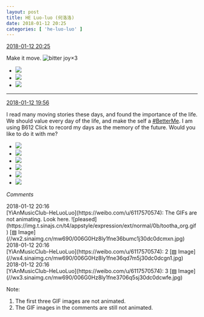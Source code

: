 ```yaml
---
layout: post
title: HE Luo-luo (何洛洛)
date: 2018-01-12 20:25
categories: [ 'he-luo-luo' ]
---
```


<div class="weibo-info">
  <a href="https://weibo.com/6117570574/FE3rA8EkD">2018-01-12 20:25</a>
</div>

Make it move. ![bitter joy](https://img.t.sinajs.cn/t4/appstyle/expression/ext/normal/2c/moren_yunbei_org.png)×3

<!-- more -->

<ul class="weibo-pic-list-1">
  <li class="weibo-pic">
    <a href="https://g.us.sinaimg.cn/003uVuUFlx07hk5MM3A4010402000feT0k01.mp4?Expires=1515922093&amp;ssig=eddZOg8mM5&amp;KID=unistore,video"><img src="http://wx3.sinaimg.cn/thumb150/006G0Hz8ly1fne3dxn9x9g30dc0dce81.gif"/></a>
  </li>
  <li class="weibo-pic">
    <a href="https://g.us.sinaimg.cn/000StR98lx07hk5MLiKQ0104020009zb0k01.mp4?Expires=1515922093&amp;ssig=kY1rsdnoXv&amp;KID=unistore,video"><img src="http://wx1.sinaimg.cn/thumb150/006G0Hz8ly1fne3dyaxjag30dc0dce82.gif"/></a>
  </li>
  <li class="weibo-pic">
    <a href="https://g.us.sinaimg.cn/000T7dPglx07hk5MLD2U010402000gdr0k01.mp4?Expires=1515922093&amp;ssig=zLiZm3TDsJ&amp;KID=unistore,video"><img src="http://wx1.sinaimg.cn/thumb150/006G0Hz8ly1fne3dyyttrg30dc0dckjl.gif"/></a>
  </li>
</ul>

---

<div class="weibo-info">
  <a href="https://weibo.com/6117570574/FE3fDCj0d">2018-01-12 19:56</a>
</div>

I read many moving stories these days, and found the importance of the life. We should value every day of the life, and make the self a [#BetterMe](https://weibo.com/p/100808a75ed572b15a196064ccdc97bf71f851). I am using B612 Click to record my days as the memory of the future. Would you like to do it with me?

<ul class="weibo-pic-list-2">
  <li class="weibo-pic">
    <a href="http://wx3.sinaimg.cn/mw690/006G0Hz8ly1fne2lev6akg30dc0dc0tu.gif"><img src="http://wx3.sinaimg.cn/thumb150/006G0Hz8ly1fne2lev6akg30dc0dc0tu.gif"/></a>
  </li>
  <li class="weibo-pic">
    <a href="http://wx3.sinaimg.cn/mw690/006G0Hz8ly1fne2lemz3cg30dc0dc769.gif"><img src="http://wx3.sinaimg.cn/thumb150/006G0Hz8ly1fne2lemz3cg30dc0dc769.gif"/></a>
  </li>
  <li class="weibo-pic">
    <a href="http://wx1.sinaimg.cn/mw690/006G0Hz8ly1fne2lf406ig30dc0dcwg0.gif"><img src="http://wx1.sinaimg.cn/thumb150/006G0Hz8ly1fne2lf406ig30dc0dcwg0.gif"/></a>
  </li>
  <li class="weibo-pic">
    <a href="http://wx2.sinaimg.cn/mw690/006G0Hz8ly1fne2lfvvozj32c02c01ky.jpg"><img src="http://wx2.sinaimg.cn/thumb150/006G0Hz8ly1fne2lfvvozj32c02c01ky.jpg"/></a>
  </li>
  <li class="weibo-pic">
    <a href="http://wx1.sinaimg.cn/mw690/006G0Hz8ly1fne2lhutsuj32c02c0x6p.jpg"><img src="http://wx1.sinaimg.cn/thumb150/006G0Hz8ly1fne2lhutsuj32c02c0x6p.jpg"/></a>
  </li>
  <li class="weibo-pic">
    <a href="http://wx4.sinaimg.cn/mw690/006G0Hz8ly1fne2lk3nc7j32c02c04qq.jpg"><img src="http://wx4.sinaimg.cn/thumb150/006G0Hz8ly1fne2lk3nc7j32c02c04qq.jpg"/></a>
  </li>
</ul>

*Comments*

<div class="weibo-info">2018-01-12 20:16</div>
[YiAnMusicClub-HeLuoLuo](https://weibo.com/u/6117570574): The GIFs are not animating. Look here. ![pleased](https://img.t.sinajs.cn/t4/appstyle/expression/ext/normal/0b/tootha_org.gif) [▨ Image](//wx2.sinaimg.cn/mw690/006G0Hz8ly1fne36bumc1j30dc0dcmxn.jpg)

<div class="weibo-info">2018-01-12 20:16</div>
[YiAnMusicClub-HeLuoLuo](https://weibo.com/u/6117570574): 2 [▨ Image](//wx4.sinaimg.cn/mw690/006G0Hz8ly1fne36qd7m5j30dc0dcgn1.jpg)

<div class="weibo-info">2018-01-12 20:16</div>
[YiAnMusicClub-HeLuoLuo](https://weibo.com/u/6117570574): 3 [▨ Image](//wx3.sinaimg.cn/mw690/006G0Hz8ly1fne3706q5sj30dc0dcwfe.jpg)

Note:
1. The first three GIF images are not animated.
1. The GIF images in the comments are still not animated.
